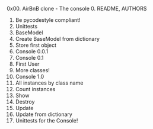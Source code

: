 0x00. AirBnB clone - The console
0. README, AUTHORS
1. Be pycodestyle compliant!
2. Unittests
3. BaseModel
4. Create BaseModel from dictionary
5. Store first object
6. Console 0.0.1
7. Console 0.1
8. First User
9. More classes!
10. Console 1.0
11. All instances by class name
12. Count instances
13. Show
14. Destroy
15. Update
16. Update from dictionary
17. Unittests for the Console!
